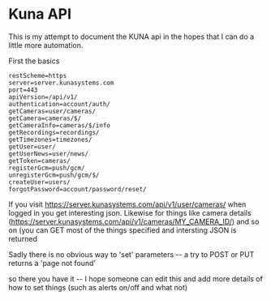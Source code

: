 # Kuna API


This is my attempt to document the KUNA api in the hopes that I can do a little more automation.   

First the basics


```
restScheme=https
server=server.kunasystems.com
port=443
apiVersion=/api/v1/
authentication=account/auth/
getCameras=user/cameras/
getCamera=cameras/$/
getCameraInfo=cameras/$/info
getRecordings=recordings/
getTimezones=timezones/
getUser=user/
getUserNews=user/news/
getToken=cameras/
registerGcm=push/gcm/
unregisterGcm=push/gcm/$/
createUser=users/
forgotPassword=account/password/reset/
```

If you visit https://server.kunasystems.com/api/v1/user/cameras/  when logged in you get interesting json.  Likewise for things like camera details (https://server.kunasystems.com/api/v1/cameras/MY_CAMERA_ID/) and so on (you can GET most of the things specified and intersting JSON is returned

Sadly there is no obvious way to 'set' parameters -- a try to POST or PUT returns a 'page not found'

so there you have it -- I hope someone can edit this and add more details of how to set things (such as alerts on/off and what not)



